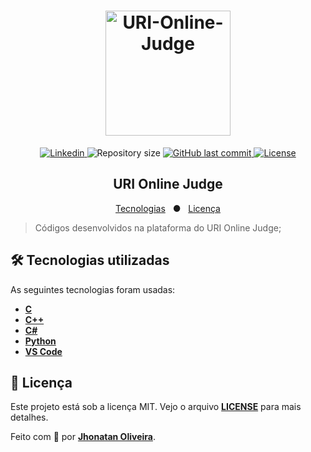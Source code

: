 <h1 align="center">
    <img alt="URI-Online-Judge" src="https://user-images.githubusercontent.com/60709647/106685204-b1fc2380-65a6-11eb-95eb-faf1ea0d9e0d.png" width="200"/>
</h1>

<p align="center">
  <a href="https://www.linkedin.com/in/jhonatanguilherme/">
    <img alt="Linkedin" src="https://img.shields.io/badge/-LinkedIn-0077B5?style=flat-square&logo=Linkedin&logoColor=white&link=https://www.linkedin.com/in/jhonatanguilherme/)"/>
  </a>

  <img alt="Repository size" src="https://img.shields.io/github/repo-size/JhonatanGuilherme/URI-Online-Judge">
  
  <a href="https://github.com/JhonatanGuilherme/URI-Online-Judge/commits/master">
    <img alt="GitHub last commit" src="https://img.shields.io/github/last-commit/JhonatanGuilherme/URI-Online-Judge">
  </a>
  
  <a href="./LICENSE">
    <img alt="License" src="https://img.shields.io/badge/license-MIT-brightgreen">
  </a>
</p>

<h2 align="center"> 
    URI Online Judge
</h2>

<p align="center">
  <a href="#hammer_and_wrench-tecnologias-utilizadas">Tecnologias</a>&nbsp;&nbsp;&nbsp;●&nbsp;&nbsp;
  <a href="#bookmark_tabs-licença">Licença</a>
</p>

> Códigos desenvolvidos na plataforma do URI Online Judge;

## **🛠️ Tecnologias utilizadas**

As seguintes tecnologias foram usadas:

- **[C](https://en.cppreference.com/w/c/)**
- **[C++](https://www.cplusplus.com/)**
- **[C#](https://docs.microsoft.com/pt-br/dotnet/csharp/)**
- **[Python](https://www.python.org/)**
- **[VS Code](https://code.visualstudio.com/)**

## **📑 Licença**

Este projeto está sob a licença MIT. Vejo o arquivo **[LICENSE](./LICENSE)** para mais detalhes.

Feito com 🧡 por **[Jhonatan Oliveira](https://github.com/JhonatanGuilherme)**.
